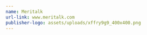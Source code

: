 ```yaml
---
name: Meritalk
url-link: www.meritalk.com
publisher-logo: assets/uploads/xffry9g9_400x400.png
---
```

